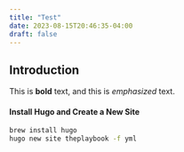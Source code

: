 ```yaml
---
title: "Test"
date: 2023-08-15T20:46:35-04:00
draft: false
---
```


## Introduction

This is **bold** text, and this is *emphasized* text.


#### Install Hugo and Create a New Site

```bash
brew install hugo
hugo new site theplaybook -f yml
```




